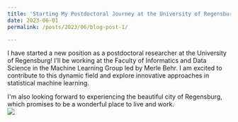 ```yaml
---
title: 'Starting My Postdoctoral Journey at the University of Regensburg'
date: 2023-06-01
permalink: /posts/2023/06/blog-post-1/

---
```


I have started a new position as a postdoctoral researcher at the University of Regensburg! I’ll be working at the Faculty of Informatics and Data Science in the Machine Learning Group led by Merle Behr. I am excited to contribute to this dynamic field and explore innovative approaches in statistical machine learning. 

I'm also looking forward to experiencing the beautiful city of Regensburg, which promises to be a wonderful place to live and work.
<br/><img src='/images/Regensburg.png'>
